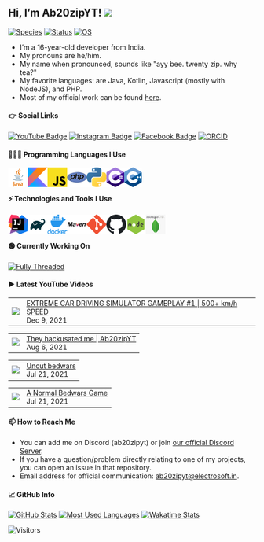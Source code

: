 ## Hi, I’m Ab20zipYT! <img src="https://media.giphy.com/media/hvRJCLFzcasrR4ia7z/giphy.gif" width="3%"/>
[![Species](https://img.shields.io/badge/Species-Homo_Sapiens-success?style=flat-square&logo=mailchimp&logoColor=yellow)](https://en.wikipedia.org/wiki/homo_sapiens)
[![Status](https://img.shields.io/badge/Life_Status-Stable-success?style=flat-square&logo=leaflet&logoColor=green)](https://en.wikipedia.org/wiki/Life)
[![OS](https://img.shields.io/badge/OS-Windows-08a1f7?style=flat-square&logo=windows&logoColor=03c1f4)](https://en.wikipedia.org/wiki/Microsoft_Windows)
- I’m a 16-year-old developer from India.
- My pronouns are he/him.
- My name when pronounced, sounds like "ayy bee. twenty zip. why tea?"
- My favorite languages: are Java, Kotlin, Javascript (mostly with NodeJS), and PHP.
- Most of my official work can be found [here](https://github.com/electrosoftllc).

#### 👉 Social Links
[![YouTube Badge](https://img.shields.io/badge/-@Ab20zipYT-ff0000?style=flat-square&logo=youtube&logoColor=white&link=https://www.youtube.com/@ab20zipyt?sub_confirmation=1)](https://www.youtube.com/@ab20zipyt?sub_confirmation=1)
[![Instagram Badge](https://img.shields.io/badge/-ab20zipyt-e1306c?style=flat-square&logo=instagram&logoColor=white&link=https://instagram.com/ab20zipyt/)](https://instagram.com/ab20zipyt/)
[![Facebook Badge](https://img.shields.io/badge/-ab20zipyt-1877f2?style=flat-square&logo=facebook&link=https://www.facebook.com/ab20zipyt/)](https://www.facebook.com/ab20zipyt/)
[![ORCID](https://img.shields.io/badge/ORCID-0009--0007--6613--7674-a6ce39?style=flat-square&logo=orcid&logoColor=white)](https://orcid.org/0009-0007-6613-7674)

#### 👩🏾‍💻 Programming Languages I Use

[<img align="left" alt="Java" width="40px" src="assets/lang/java.png">](https://java.com/)
[<img align="left" alt="Kotlin" width="40px" src="assets/lang/kotlin.png">](https://kotlinlang.org/)
[<img align="left" alt="Javascript" width="40px" src="assets/lang/js.png">](https://en.wikipedia.org/wiki/JavaScript)
[<img align="left" alt="PHP" width="40px" src="assets/lang/php.png">](https://www.php.net/)
[<img align="left" alt="Python" width="40px" src="assets/lang/python.png">](https://www.python.org/)
[<img align="left" alt="C#" width="36px" height="40px" src="assets/lang/csharp.png">](https://en.wikipedia.org/wiki/C_Sharp_(programming_language))
[<img align="left" alt="C++" width="36px" height="40px" src="assets/lang/c++.png">](https://en.wikipedia.org/wiki/C%2B%2B)

<br/>
<br/>

#### ⚡ Technologies and Tools I Use

[<img align="left" alt="IntelliJ IDEA" width="40px" src="assets/tools/intellij.png">](https://www.jetbrains.com/idea/)
[<img align="left" alt="Gradle" width="40px" src="assets/tools/gradle.png">](https://gradle.org/)
[<img align="left" alt="Docker" width="40px" src="assets/tools/docker.png">](https://www.docker.com/)
[<img align="left" alt="Maven" width="40px" src="assets/tools/maven.png">](https://maven.apache.org/)
[<img align="left" alt="Git" width="40px" src="assets/tools/git.png">](https://git-scm.com/)
[<img align="left" alt="Github" width="40px" src="assets/tools/github.png">](https://github.com/)
[<img align="left" alt="NodeJS" width="40px" src="assets/tools/nodejs.png">](https://nodejs.org/en/)
[<img align="left" alt="MongoDB" width="40px" src="assets/tools/mongodb.png">](https://www.mongodb.com/)

<br/>
<br/>

#### 🟢 Currently Working On

[![Fully Threaded](https://svg.bookmark.style/api?url=https://github.com/electrosoftllc/fully-threaded)](https://github.com/electrosoftllc/fully-threaded)

#### ▶️ Latest YouTube Videos
<!-- YOUTUBE:START --><table><tr><td><a href="https://www.youtube.com/watch?v=T5sngsQQU5k"><img width="140px" src="https://i.ytimg.com/vi/T5sngsQQU5k/mqdefault.jpg"></a></td>
<td><a href="https://www.youtube.com/watch?v=T5sngsQQU5k">EXTREME CAR DRIVING SIMULATOR GAMEPLAY #1 | 500+ km/h SPEED</a><br/>Dec 9, 2021</td></tr></table>
<table><tr><td><a href="https://www.youtube.com/watch?v=zR3nFfcIrKg"><img width="140px" src="https://i.ytimg.com/vi/zR3nFfcIrKg/mqdefault.jpg"></a></td>
<td><a href="https://www.youtube.com/watch?v=zR3nFfcIrKg">They hackusated me | Ab20zipYT</a><br/>Aug 6, 2021</td></tr></table>
<table><tr><td><a href="https://www.youtube.com/watch?v=YSYqIiExAOM"><img width="140px" src="https://i.ytimg.com/vi/YSYqIiExAOM/mqdefault.jpg"></a></td>
<td><a href="https://www.youtube.com/watch?v=YSYqIiExAOM">Uncut bedwars</a><br/>Jul 21, 2021</td></tr></table>
<table><tr><td><a href="https://www.youtube.com/watch?v=tvJOP1T-Lk0"><img width="140px" src="https://i.ytimg.com/vi/tvJOP1T-Lk0/mqdefault.jpg"></a></td>
<td><a href="https://www.youtube.com/watch?v=tvJOP1T-Lk0">A Normal Bedwars Game</a><br/>Jul 21, 2021</td></tr></table>
<!-- YOUTUBE:END -->


#### 📫 How to Reach Me
- You can add me on Discord (ab20zipyt) or join [our official Discord Server](https://discord.gg/jsSGFeR).
- If you have a question/problem directly relating to one of my projects, you can open an issue in that repository.
- Email address for official communication: [ab20zipyt@electrosoft.in](mailto:ab20zipyt@electrosoft.in).

#### 📈 GitHub Info
[![GitHub Stats](https://github-readme-stats.vercel.app/api?username=ab20zipyt&count_private=true&show_icons=true&include_all_commits=true&theme=chartreuse)](https://github.com/ab20zipyt)
[![Most Used Languages](https://github-readme-stats.vercel.app/api/top-langs/?username=ab20zipyt&layout=compact&theme=chartreuse&langs_count=8)](https://github.com/ab20zipyt)
[![Wakatime Stats](https://github-readme-stats.vercel.app/api/wakatime?username=Ab20zipYT)](https://github.com/ab20zipyt)

![Visitors](https://visitor-badge.laobi.icu/badge?page_id=ab20zipyt.ab20zipyt)
